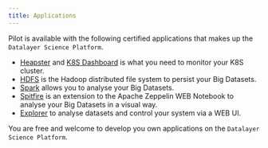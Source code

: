 ```yaml
---
title: Applications
---
```


Pilot is available with the following certified applications that makes up the `Datalayer Science Platform`.

+ [Heapster](/docs/pilot/heapster) and [K8S Dashboard](/docs/pilot/k8s-dashboard) is what you need to monitor your K8S cluster. 
+ [HDFS](/docs/pilot/hdfs) is the Hadoop distributed file system to persist your Big Datasets.
+ [Spark](/docs/pilot/spark) allows you to analyse your Big Datasets.
+ [Spitfire](/docs/pilot/spitfire) is an extension to the Apache Zeppelin WEB Notebook to analyse your Big Datasets in a visual way.
+ [Explorer](/docs/pilot/explorer) to analyse datasets and control your system via a WEB UI.

You are free and welcome to develop you own applications on the `Datalayer Science Platform`.
